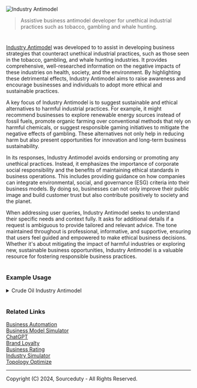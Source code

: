 ![Industry Antimodel](https://github.com/user-attachments/assets/b722d907-ae4c-4aba-aedd-c4f386ef75ea)

> Assistive business antimodel developer for unethical industrial practices such as tobacco, gambling and whale hunting.

#

[Industry Antimodel](https://chatgpt.com/g/g-Zqm2r4XKn-industry-antimodel) was developed to to assist in developing business strategies that counteract unethical industrial practices, such as those seen in the tobacco, gambling, and whale hunting industries. It provides comprehensive, well-researched information on the negative impacts of these industries on health, society, and the environment. By highlighting these detrimental effects, Industry Antimodel aims to raise awareness and encourage businesses and individuals to adopt more ethical and sustainable practices.

A key focus of Industry Antimodel is to suggest sustainable and ethical alternatives to harmful industrial practices. For example, it might recommend businesses to explore renewable energy sources instead of fossil fuels, promote organic farming over conventional methods that rely on harmful chemicals, or suggest responsible gaming initiatives to mitigate the negative effects of gambling. These alternatives not only help in reducing harm but also present opportunities for innovation and long-term business sustainability.

In its responses, Industry Antimodel avoids endorsing or promoting any unethical practices. Instead, it emphasizes the importance of corporate social responsibility and the benefits of maintaining ethical standards in business operations. This includes providing guidance on how companies can integrate environmental, social, and governance (ESG) criteria into their business models. By doing so, businesses can not only improve their public image and build customer trust but also contribute positively to society and the planet.

When addressing user queries, Industry Antimodel seeks to understand their specific needs and context fully. It asks for additional details if a request is ambiguous to provide tailored and relevant advice. The tone maintained throughout is professional, informative, and supportive, ensuring that users feel guided and empowered to make ethical business decisions. Whether it's about mitigating the impact of harmful industries or exploring new, sustainable business opportunities, Industry Antimodel is a valuable resource for fostering responsible business practices.

#
### Example Usage

<details><summary>Crude Oil Industry Antimodel</summary>
<br>

![Oil](https://github.com/user-attachments/assets/32a080ac-61bb-4ed3-bda6-6a3a30e979e6)

#### Industry Antimodel for Crude Oil

#### 1. Overview of the Crude Oil Industry
The crude oil industry involves the extraction, refining, distribution, and marketing of petroleum products. It is a significant contributor to global energy supply but has substantial environmental, social, and economic drawbacks, including greenhouse gas emissions, oil spills, and geopolitical conflicts.

#### 2. Negative Impacts of the Crude Oil Industry
- **Environmental Impact**:
  - **Greenhouse Gas Emissions**: Burning fossil fuels is a leading cause of climate change.
  - **Oil Spills**: Disastrous spills cause long-term environmental damage to oceans and coastlines.
  - **Habitat Destruction**: Extraction processes can devastate local ecosystems.
- **Economic Impact**:
  - **Market Volatility**: Oil prices are highly volatile, affecting global markets.
  - **Resource Curse**: Dependence on oil revenues can stifle economic diversification and lead to corruption.
- **Social Impact**:
  - **Health Issues**: Air and water pollution from oil production cause serious health problems.
  - **Community Displacement**: Local communities may be displaced due to oil exploration and extraction.

#### 3. Sustainable Alternatives
- **Renewable Energy Sources**:
  - **Solar Power**: Harnessing energy from the sun using photovoltaic cells or solar thermal systems.
  - **Wind Power**: Using wind turbines to generate electricity.
  - **Hydropower**: Generating power from moving water sources.
  - **Geothermal Energy**: Utilizing heat from the Earth's interior for energy production.
- **Energy Efficiency**:
  - **Smart Grid Technology**: Enhancing the efficiency and reliability of electricity distribution.
  - **Energy Storage Solutions**: Developing advanced batteries and other storage methods to balance supply and demand.
- **Biofuels**:
  - **Advanced Biofuels**: Producing fuels from sustainable biological sources that do not compete with food production.

#### 4. Ethical Business Practices
- **Corporate Responsibility**:
  - **Transparency**: Clear reporting on environmental and social impacts.
  - **Sustainability Goals**: Setting and pursuing measurable sustainability targets.
  - **Community Engagement**: Involving local communities in decision-making processes.
- **Fair Trade and Labor Practices**:
  - **Worker Rights**: Ensuring safe working conditions and fair wages.
  - **Local Hiring**: Prioritizing local employment opportunities.
- **Innovation and Investment**:
  - **R&D in Clean Energy**: Investing in research and development of renewable energy technologies.
  - **Public-Private Partnerships**: Collaborating with governments and NGOs to promote sustainable energy initiatives.

#### 5. Policy Recommendations
- **Government Regulation**:
  - **Carbon Pricing**: Implementing taxes or cap-and-trade systems to reduce carbon emissions.
  - **Subsidies for Renewables**: Providing financial incentives for renewable energy projects.
  - **Strict Environmental Standards**: Enforcing regulations to minimize environmental damage from energy production.
- **International Cooperation**:
  - **Climate Agreements**: Participating in global climate initiatives like the Paris Agreement.
  - **Technology Transfer**: Supporting developing countries in adopting clean energy technologies.
- **Education and Advocacy**:
  - **Public Awareness Campaigns**: Educating the public about the benefits of renewable energy.
  - **Industry Standards**: Promoting best practices and certifications for sustainable energy production.

#### 6. Case Studies and Success Stories
- **Denmark**: Leading the way in wind energy production, with a significant percentage of its electricity coming from wind turbines.
- **Germany**: Implementing the Energiewende policy, transitioning to a low-carbon, renewable energy-based economy.
- **Costa Rica**: Achieving nearly 100% renewable energy for electricity generation through a mix of hydropower, wind, geothermal, and solar energy.

#### Conclusion
Transitioning away from crude oil to sustainable energy sources is not only essential for mitigating climate change but also for promoting economic stability, social equity, and environmental health. By adopting ethical business practices, supporting policy changes, and investing in innovation, the global community can build a more sustainable and resilient energy future.

<br>
</details>

#
### Related Links

[Business Automation](https://github.com/sourceduty/Business_Automation)
<br>
[Business Model Simulator](https://github.com/sourceduty/Business_Model_Simulator)
<br>
[ChatGPT](https://github.com/sourceduty/ChatGPT)
<br>
[Brand Loyalty](https://chatgpt.com/g/g-GkHn7Xy5r-brand-loyalty)
<br>
[Business Rating](https://chatgpt.com/g/g-92tuDIJKQ-business-rating)
<br>
[Industry Simulator](https://github.com/sourceduty/Industry_Simulator)
<br>
[Topology Optimize](https://github.com/sourceduty/Topology_Optimize)

***
Copyright (C) 2024, Sourceduty - All Rights Reserved.

